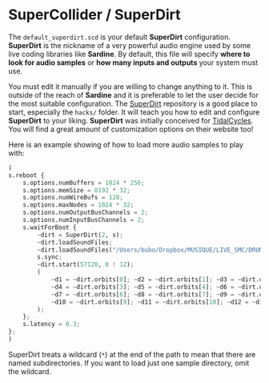 # SuperCollider / SuperDirt

The `default_superdirt.scd` is your default **SuperDirt** configuration. **SuperDirt** is the nickname of a very powerful audio engine used by some live coding libraries like **Sardine**. By default, this file will specify **where to look for audio samples** or **how many inputs and outputs** your system must use.

You must edit it manually if you are willing to change anything to it. This is outside of the reach of **Sardine** and it is preferable to let the user decide for the most suitable configuration. The [SuperDirt](https://github.com/musikinformatik/SuperDirt) repository is a good place to start, especially the `hacks/` folder. It will teach you how to edit and configure **SuperDirt** to your liking. **SuperDirt** was initially conceived for [TidalCycles](https://tidalcycles.org/). You will find a great amount of customization options on their website too!

Here is an example showing of how to load more audio samples to play with:

```python
(
s.reboot {
    s.options.numBuffers = 1024 * 256;
    s.options.memSize = 8192 * 32;
    s.options.numWireBufs = 128;
    s.options.maxNodes = 1024 * 32;
    s.options.numOutputBusChannels = 2;
    s.options.numInputBusChannels = 2;
    s.waitForBoot {
        ~dirt = SuperDirt(2, s);
        ~dirt.loadSoundFiles;
        ~dirt.loadSoundFiles("/Users/bubo/Dropbox/MUSIQUE/LIVE_SMC/DRUMS/*");
        s.sync;
        ~dirt.start(57120, 0 ! 12);
        (
            ~d1 = ~dirt.orbits[0]; ~d2 = ~dirt.orbits[1]; ~d3 = ~dirt.orbits[2];
            ~d4 = ~dirt.orbits[3]; ~d5 = ~dirt.orbits[4]; ~d6 = ~dirt.orbits[5];
            ~d7 = ~dirt.orbits[6]; ~d8 = ~dirt.orbits[7]; ~d9 = ~dirt.orbits[8];
            ~d10 = ~dirt.orbits[9]; ~d11 = ~dirt.orbits[10]; ~d12 = ~dirt.orbits[11];
        );
    };
    s.latency = 0.3;
};
)
```

SuperDirt treats a wildcard (`*`) at the end of the path to mean that there are named subdirectories. If you want to load just one sample directory, omit the wildcard.

